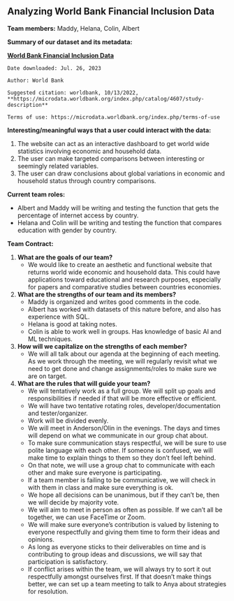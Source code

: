 ## Analyzing World Bank Financial Inclusion Data

**Team members:** Maddy, Helana, Colin, Albert

**Summary of our dataset and its metadata:**

[**World Bank Financial Inclusion Data**](https://microdata.worldbank.org/index.php/catalog/4607/study-description)

    Date downloaded: Jul. 26, 2023

	Author: World Bank

	Suggested citation: worldbank, 10/13/2022, **https://microdata.worldbank.org/index.php/catalog/4607/study-description**

	Terms of use: https://microdata.worldbank.org/index.php/terms-of-use

**Interesting/meaningful ways that a user could interact with the data:**


1. The website can act as an interactive dashboard to get world wide statistics involving economic and household data. 
2. The user can make targeted comparisons between interesting or seemingly related variables.
3. The user can draw conclusions about global variations in economic and household status through country comparisons.

**Current team roles:**
* Albert and Maddy will be writing and testing the function that gets the percentage of internet access by country.
* Helana and Colin will be writing and testing the function that compares education with gender by country.

**Team Contract:**


1. **What are the goals of our team?**
    * We would like to create an aesthetic and functional website that returns world wide economic and household data. This could have applications toward educational and research purposes, especially for papers and comparative studies between countries economies.
2. **What are the strengths of our team and its members?**
    * Maddy is organized and writes good comments in the code.
    * Albert has worked with datasets of this nature before, and also has experience with SQL.
    * Helana is good at taking notes.
    * Colin is able to work well in groups. Has knowledge of basic AI and ML techniques.
3. **How will we capitalize on the strengths of each member?**
    * We will all talk about our agenda at the beginning of each meeting. As we work through the meeting, we will regularly revisit what we need to get done and change assignments/roles to make sure we are on target.
4. **What are the rules that will guide your team?**
    * We will tentatively work as a full group. We will split up goals and responsibilities if needed if that will be more effective or efficient.
    * We will have two tentative rotating roles, developer/documentation and tester/organizer.
    * Work will be divided evenly.
    * We will meet in Anderson/Olin in the evenings. The days and times will depend on what we communicate in our group chat about.
    * To make sure communication stays respectful, we will be sure to use polite language with each other. If someone is confused, we will make time to explain things to them so they don’t feel left behind.
    * On that note, we will use a group chat to communicate with each other and make sure everyone is participating.
    * If a team member is failing to be communicative, we will check in with them in class and make sure everything is ok.
    * We hope all decisions can be unanimous, but if they can’t be, then we will decide by majority vote. 
    * We will aim to meet in person as often as possible. If we can’t all be together, we can use FaceTime or Zoom.
    * We will make sure everyone’s contribution is valued by listening to everyone respectfully and giving them time to form their ideas and opinions.
    * As long as everyone sticks to their deliverables on time and is contributing to group ideas and discussions, we will say that participation is satisfactory.
    * If conflict arises within the team, we will always try to sort it out respectfully amongst ourselves first. If that doesn’t make things better, we can set up a team meeting to talk to Anya about strategies for resolution. 

